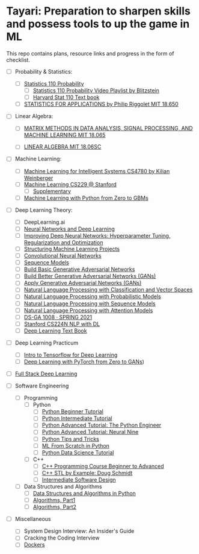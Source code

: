 # Tayari: Preparation to sharpen skills and possess tools to up the game in ML

This repo contains plans, resource links and progress in the form of checklist. 

- [ ] Probability & Statistics: 
  - [ ] [Statistics 110 Probability](https://projects.iq.harvard.edu/stat110/home)
    - [ ] [Statistics 110 Probability Video Playlist by Blitzstein](https://www.youtube.com/playlist?list=PL2SOU6wwxB0uwwH80KTQ6ht66KWxbzTIo)
    - [ ] [Harvard Stat 110 Text book](https://drive.google.com/file/d/1VmkAAGOYCTORq1wxSQqy255qLJjTNvBI/)
  - [ ] [STATISTICS FOR APPLICATIONS by Philip Riggolet MIT 18.650](https://ocw.mit.edu/courses/18-650-statistics-for-applications-fall-2016/)

- [ ] Linear Algebra:
  - [ ] [MATRIX METHODS IN DATA ANALYSIS, SIGNAL PROCESSING, AND MACHINE LEARNING MIT 18.065](https://ocw.mit.edu/courses/18-065-matrix-methods-in-data-analysis-signal-processing-and-machine-learning-spring-2018/) 
  - [ ] [LINEAR ALGEBRA MIT 18.06SC](https://ocw.mit.edu/courses/18-06sc-linear-algebra-fall-2011/)


- [ ] Machine Learning:
  - [ ] [Machine Learning for Intelligent Systems CS4780 by Kilian Weinberger](https://www.cs.cornell.edu/courses/cs4780/2018fa/lectures/)
  - [ ] [Machine Learning CS229 @ Stanford](https://www.youtube.com/playlist?list=PLoROMvodv4rMiGQp3WXShtMGgzqpfVfbU) 
    - [ ] [Supplementary](https://cs229.stanford.edu/)
  - [ ] [Machine Learning with Python from Zero to GBMs](https://jovian.ai/learn/machine-learning-with-python-zero-to-gbms)

- [ ] Deep Learning Theory:
  - [ ]  DeepLearning.ai
    - [ ] [Neural Networks and Deep Learning](https://www.coursera.org/learn/neural-networks-deep-learning)  
    - [ ] [Improving Deep Neural Networks: Hyperparameter Tuning, Regularization and Optimization](https://www.coursera.org/learn/deep-neural-network)
    - [ ] [Structuring Machine Learning Projects](https://www.coursera.org/learn/machine-learning-projects)
    - [ ] [Convolutional Neural Networks](https://www.coursera.org/learn/convolutional-neural-networks)
    - [ ] [Sequence Models](https://www.coursera.org/learn/nlp-sequence-models)
    - [ ] [Build Basic Generative Adversarial Networks](https://www.coursera.org/learn/build-basic-generative-adversarial-networks-gans)
    - [ ] [Build Better Generative Adversarial Networks (GANs)](https://www.coursera.org/learn/build-better-generative-adversarial-networks-gans)
    - [ ] [Apply Generative Adversarial Networks (GANs)](https://www.coursera.org/learn/apply-generative-adversarial-networks-gans)
    - [ ] [Natural Language Processing with Classification and Vector Spaces](https://www.coursera.org/learn/classification-vector-spaces-in-nlp)
    - [ ] [Natural Language Processing with Probabilistic Models](https://www.coursera.org/learn/probabilistic-models-in-nlp)
    - [ ] [Natural Language Processing with Sequence Models](https://www.coursera.org/learn/sequence-models-in-nlp)
    - [ ] [Natural Language Processing with Attention Models](https://www.coursera.org/learn/attention-models-in-nlp)
  - [ ] [DS-GA 1008 · SPRING 2021](https://cds.nyu.edu/deep-learning/)
  - [ ] [Stanford CS224N NLP with DL](https://www.youtube.com/watch?v=rmVRLeJRkl4&list=PLoROMvodv4rOSH4v6133s9LFPRHjEmbmJ)
  - [ ] [Deep Learning Text Book](https://www.deeplearningbook.org/)
 
- [ ] Deep Learning Practicum
  - [ ] [Intro to Tensorflow for Deep Learning](https://www.udacity.com/course/intro-to-tensorflow-for-deep-learning--ud187)
  - [ ] [Deep Learning with PyTorch from Zero to GANs](https://jovian.ai/learn/deep-learning-with-pytorch-zero-to-gans))

- [ ] [Full Stack Deep Learning](https://fullstackdeeplearning.com/spring2021/)

- [ ] Software Engineering
  - [ ] Programming
    - [ ] Python
      - [ ] [Python Beginner Tutorial](https://www.youtube.com/playlist?list=PL7yh-TELLS1E6dNCzfQl-NG-KJP3C-4mc)
      - [ ] [Python Intermediate Tutorial](https://www.youtube.com/playlist?list=PL7yh-TELLS1F3KytMVZRFO-xIo_S2_Jg1)
      - [ ] [Python Advanced Tutorial: The Python Engineer](https://www.python-engineer.com/courses/advancedpython/)
      - [ ] [Python Advanced Tutorial: Neural Nine](https://www.youtube.com/playlist?list=PL7yh-TELLS1FuqLSjl5bgiQIEH25VEmIc)
      - [ ] [Python Tips and Tricks](https://www.youtube.com/playlist?list=PL7yh-TELLS1GNyuvPsFEqb7JVMEUTtuau)    
      - [ ] [ML From Scratch in Python](https://www.python-engineer.com/courses/mlfromscratch/)
      - [ ] [Python Data Science Tutorial](https://www.youtube.com/playlist?list=PL7yh-TELLS1FfO5Q8KHK31VgsrcnWcTAk)
    - [ ] C++
      - [ ] [C++ Programming Course Beginner to Advanced](https://www.youtube.com/watch?v=8jLOx1hD3_o)
      - [ ] [C++ STL by Example: Doug Schmidt](https://www.youtube.com/playlist?list=PLZ9NgFYEMxp5oH3mrr4IlFBn03rjS-gN1)
      - [ ] [Intermediate Software Design](https://www.dre.vanderbilt.edu/~schmidt/cs251/)

  - [ ] Data Structures and Algorithms
    - [ ] [Data Structures and Algorithms in Python](https://jovian.ai/learn/data-structures-and-algorithms-in-python)
    - [ ] [Algorithms, Part1](https://www.coursera.org/learn/algorithms-part1)
    - [ ] [Algorithms, Part2](https://www.coursera.org/learn/algorithms-part2)

- [ ] Miscellaneous
  - [ ] System Design Interview: An Insider's Guide
  - [ ] Cracking the Coding Interview  
  - [ ] [Dockers](https://www.linkedin.com/learning/paths/prepare-for-the-docker-certified-associate-dca-certification?u=70941226)
